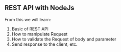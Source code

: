## REST API with NodeJs

From this we will learn:
1.	Basic of REST API 
2.	How to manipulate Request
3.	How to validate the Request of body and parameter
4.	Send response to the client, etc.
